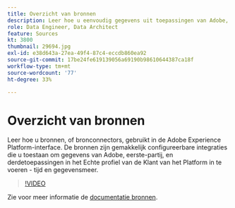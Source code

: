 ```yaml
---
title: Overzicht van bronnen
description: Leer hoe u eenvoudig gegevens uit toepassingen van Adobe, eerste en derde partijen kunt opnemen in het realtimeklantprofiel en de data lake van het Platform.
role: Data Engineer, Data Architect
feature: Sources
kt: 3800
thumbnail: 29694.jpg
exl-id: e38d643a-27ea-49f4-87c4-eccdb860ea92
source-git-commit: 17be24fe619139056a69190b98610644387ca18f
workflow-type: tm+mt
source-wordcount: '77'
ht-degree: 33%

---
```


# Overzicht van bronnen

Leer hoe u bronnen, of bronconnectors, gebruikt in de Adobe Experience Platform-interface. De bronnen zijn gemakkelijk configureerbare integraties die u toestaan om gegevens van Adobe, eerste-partij, en derdetoepassingen in het Echte profiel van de Klant van het Platform in te voeren - tijd en gegevensmeer.

>[!VIDEO](https://video.tv.adobe.com/v/29694?quality=12&learn=on)

Zie voor meer informatie de [documentatie bronnen](https://experienceleague.adobe.com/docs/experience-platform/sources/home.html?lang=nl).
